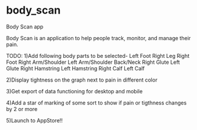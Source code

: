 # body_scan
Body Scan app 

Body Scan is an application to help people track, monitor, and manage their pain. 

TODO:
1)Add following body parts to be selected- 
Left Foot
Right Leg
Right Foot
Right Arm/Shoulder
Left Arm/Shoulder
Back/Neck
Right Glute
Left Glute
Right Hamstring
Left Hamstring
Right Calf
Left Calf

2)Display tightness on the graph next to pain in different color

3)Get export of data functioning for desktop and mobile

4)Add a star of marking of some sort to show if pain or tigthness changes by 2 or more

5)Launch to AppStore!!

